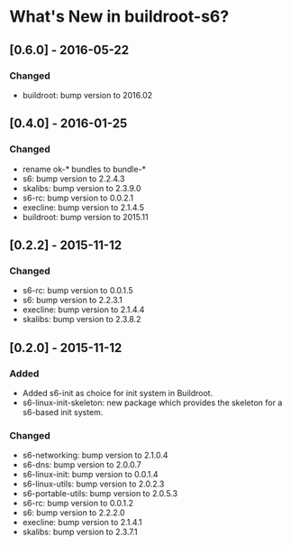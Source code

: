 # What's New in buildroot-s6?

## [0.6.0] - 2016-05-22
### Changed

- buildroot: bump version to 2016.02

## [0.4.0] - 2016-01-25
### Changed

- rename ok-\* bundles to bundle\-*
- s6: bump version to 2.2.4.3
- skalibs: bump version to 2.3.9.0
- s6-rc: bump version to 0.0.2.1
- execline: bump version to 2.1.4.5
- buildroot: bump version to 2015.11

## [0.2.2] - 2015-11-12
### Changed

- s6-rc: bump version to 0.0.1.5
- s6: bump version to 2.2.3.1
- execline: bump version to 2.1.4.4
- skalibs: bump version to 2.3.8.2

## [0.2.0] - 2015-11-12
### Added

- Added s6-init as choice for init system in Buildroot.
- s6-linux-init-skeleton: new package which provides the skeleton for a
  s6-based init system.

### Changed

- s6-networking: bump version to 2.1.0.4
- s6-dns: bump version to 2.0.0.7
- s6-linux-init: bump version to 0.0.1.4
- s6-linux-utils: bump version to 2.0.2.3
- s6-portable-utils: bump version to 2.0.5.3
- s6-rc: bump version to 0.0.1.2
- s6: bump version to 2.2.2.0
- execline: bump version to 2.1.4.1
- skalibs: bump version to 2.3.7.1
